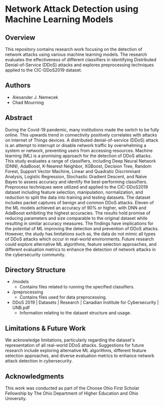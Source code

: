 # Network Attack Detection using Machine Learning Models

## **Overview**
This repository contains research work focusing on the detection of network attacks using various machine learning models. The research evaluates the effectiveness of different classifiers in identifying Distributed Denial-of-Service (DDoS) attacks and explores preprocessing techniques applied to the CIC-DDoS2019 dataset.

## **Authors**
- Alexander J. Nemecek 
- Chad Mourning 

## **Abstract**
During the Covid-19 pandemic, many institutions made the switch to be fully online. This upwards trend in connectivity positively correlates with attacks on Internet of Things devices. A distributed denial-of-service (DDoS) attack is an attempt to interrupt or disable network traffic by overwhelming a system or network, preventing users from accessing resources. Machine learning (ML) is a promising approach for the detection of DDoS attacks. This study evaluates a range of classifiers, including Deep Neural Network (DNN), AdaBoost, K-Nearest Neighbor, XGBoost, Decision Tree, Random Forest, Support Vector Machine, Linear and Quadratic Discriminant Analysis, Logistic Regression, Stochastic Gradient Descent, and Naïve Bayes to assess accuracy and identify the best-performing classifiers. Preprocess techniques were utilized and applied to the CIC-DDoS2019 dataset including feature selection, manipulation, normalization, and reduction to split the data into training and testing datasets. The dataset includes packet captures of benign and common DDoS attacks. Eleven of the ML models achieved an accuracy of 90% or higher, with DNN and AdaBoost exhibiting the highest accuracies. The results hold promise of reducing parameters and size comparable to the original dataset while resulting in similar accuracy measures. The findings have implications for the potential of ML improving the detection and prevention of DDoS attacks. However, the study has limitations such as, the data do not mimic all types of DDoS attacks which occur in real-world environments. Future research could explore alternative ML algorithms, feature selection approaches, and different evaluation metrics to enhance the detection of network attacks in the cybersecurity community.

## **Directory Structure**
- /models
    - Contains files related to running the specified classifiers.
- /preprocessing
    - Contains files used for data preprocessing.
- DDoS 2019 | Datasets | Research | Canadian Institute for Cybersecurity | UNB.pdf
    - Information relating to the dataset structure and usage.

## **Limitations & Future Work**
We acknowledge limitations, particularly regarding the dataset's representation of all real-world DDoS attacks. Suggestions for future research include exploring alternative ML algorithms, different feature selection approaches, and diverse evaluation metrics to enhance network attack detection in cybersecurity.

## **Acknowledgments**
This work was conducted as part of the Choose Ohio First Scholar Fellowship by The Ohio Department of Higher Education and Ohio University.
